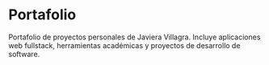 # Portafolio
Portafolio de proyectos personales de Javiera Villagra. Incluye aplicaciones web fullstack, herramientas académicas y proyectos de desarrollo de software.
